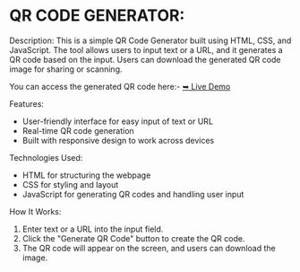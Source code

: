 # QR CODE GENERATOR:
Description:
This is a simple QR Code Generator built using HTML, CSS, and JavaScript. The tool allows users to input text or a URL, and it generates a QR code based on the input. Users can download the generated QR code image for sharing or scanning.

You can access the generated QR code here:-
<a href="https://qr-code-generator-by-anuubhaba.netlify.app/" target="_blank">➥ Live Demo</a>


Features:
- User-friendly interface for easy input of text or URL
- Real-time QR code generation
- Built with responsive design to work across devices

Technologies Used:
- HTML for structuring the webpage
- CSS for styling and layout
- JavaScript for generating QR codes and handling user input

How It Works:
1. Enter text or a URL into the input field.
2. Click the "Generate QR Code" button to create the QR code.
3. The QR code will appear on the screen, and users can download the image.
